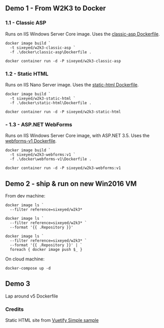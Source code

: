 
## Demo 1 - From W2K3 to Docker

### 1.1 - Classic ASP

Runs on IIS Windows Server Core image. Uses the [classic-asp Dockerfile](./docker/classic-asp/Dockerfile).

```
docker image build `
  -t sixeyed/w2k3-classic-asp `
  -f .\docker\classic-asp\Dockerfile .

docker container run -d -P sixeyed/w2k3-classic-asp
```

### 1.2 - Static HTML

Runs on IIS Nano Server image. Uses the [static-html Dockerfile](./docker/static-html/Dockerfile).

```
docker image build `
  -t sixeyed/w2k3-static-html `
  -f .\docker\static-html\Dockerfile .

docker container run -d -P sixeyed/w2k3-static-html
```

### - 1.3 - ASP.NET WebForms

Runs on IIS Windows Server Core image, with ASP.NET 3.5. Uses the [webforms-v1 Dockerfile](./docker/webforms-v1/Dockerfile).

```
docker image build `
  -t sixeyed/w2k3-webforms:v1 `
  -f .\docker\webforms-v1\Dockerfile .

docker container run -d -P sixeyed/w2k3-webforms:v1
```

## Demo 2 - ship & run on new Win2016 VM

From dev machine:

```
docker image ls `
  --filter reference=sixeyed/w2k3*

docker image ls `
  --filter reference=sixeyed/w2k3* `
  --format '{{ .Repository }}'

docker image ls `
  --filter reference=sixeyed/w2k3* `
  --format '{{ .Repository }}' | `
  foreach { docker image push $_ }
```

On cloud machine:

```
docker-compose up -d
```

## Demo 3

Lap around v5 Dockerfile


### Credits

Static HTML site from [Vuetify Simple sample](https://github.com/vuetifyjs/simple)